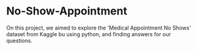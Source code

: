 # No-Show-Appointment
On this project, we aimed to explore the 'Medical Appointment No Shows' dataset from Kaggle bu using python, and finding answers for our questions.
